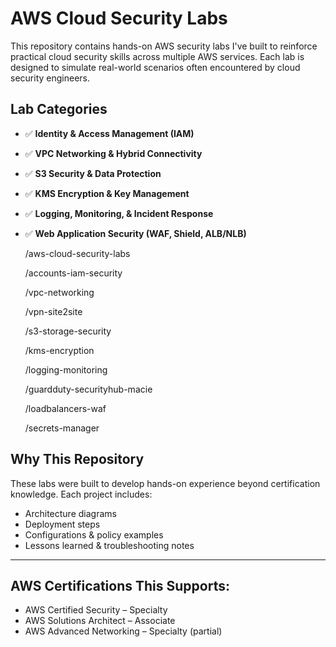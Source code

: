 # AWS Cloud Security Labs

This repository contains hands-on AWS security labs I've built to reinforce practical cloud security skills across multiple AWS services. Each lab is designed to simulate real-world scenarios often encountered by cloud security engineers.

## Lab Categories

- ✅ **Identity & Access Management (IAM)**
- ✅ **VPC Networking & Hybrid Connectivity**
- ✅ **S3 Security & Data Protection**
- ✅ **KMS Encryption & Key Management**
- ✅ **Logging, Monitoring, & Incident Response**
- ✅ **Web Application Security (WAF, Shield, ALB/NLB)**

  

  /aws-cloud-security-labs
  
  /accounts-iam-security
  
  /vpc-networking
  
  /vpn-site2site
  
  /s3-storage-security
  
  /kms-encryption
  
  /logging-monitoring
  
  /guardduty-securityhub-macie
  
  /loadbalancers-waf
  
  /secrets-manager

  

## Why This Repository

These labs were built to develop hands-on experience beyond certification knowledge. Each project includes:

- Architecture diagrams
- Deployment steps
- Configurations & policy examples
- Lessons learned & troubleshooting notes

---

## AWS Certifications This Supports:

- AWS Certified Security – Specialty
- AWS Solutions Architect – Associate
- AWS Advanced Networking – Specialty (partial)
